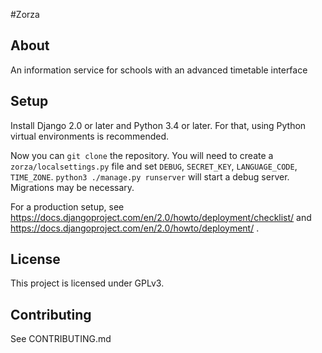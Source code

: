 #Zorza

## About
An information service for schools with an advanced timetable interface

## Setup
Install Django 2.0 or later and Python 3.4 or later.
For that, using Python virtual environments is recommended.

Now you can `git clone` the repository.
You will need to create a `zorza/localsettings.py` file and set `DEBUG`,
`SECRET_KEY`, `LANGUAGE_CODE`, `TIME_ZONE`.
`python3 ./manage.py runserver` will start a debug server.
Migrations may be necessary.

For a production setup, see
https://docs.djangoproject.com/en/2.0/howto/deployment/checklist/
and
https://docs.djangoproject.com/en/2.0/howto/deployment/
.

## License
This project is licensed under GPLv3.

## Contributing
See CONTRIBUTING.md
